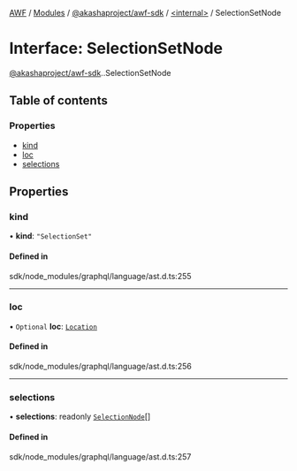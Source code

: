 [AWF](../README.md) / [Modules](../modules.md) / [@akashaproject/awf-sdk](../modules/akashaproject_awf_sdk.md) / [<internal\>](../modules/akashaproject_awf_sdk._internal_.md) / SelectionSetNode

# Interface: SelectionSetNode

[@akashaproject/awf-sdk](../modules/akashaproject_awf_sdk.md).[<internal>](../modules/akashaproject_awf_sdk._internal_.md).SelectionSetNode

## Table of contents

### Properties

- [kind](akashaproject_awf_sdk._internal_.SelectionSetNode.md#kind)
- [loc](akashaproject_awf_sdk._internal_.SelectionSetNode.md#loc)
- [selections](akashaproject_awf_sdk._internal_.SelectionSetNode.md#selections)

## Properties

### kind

• **kind**: ``"SelectionSet"``

#### Defined in

sdk/node_modules/graphql/language/ast.d.ts:255

___

### loc

• `Optional` **loc**: [`Location`](../classes/akashaproject_awf_sdk._internal_.Location.md)

#### Defined in

sdk/node_modules/graphql/language/ast.d.ts:256

___

### selections

• **selections**: readonly [`SelectionNode`](../modules/akashaproject_awf_sdk._internal_.md#selectionnode)[]

#### Defined in

sdk/node_modules/graphql/language/ast.d.ts:257

